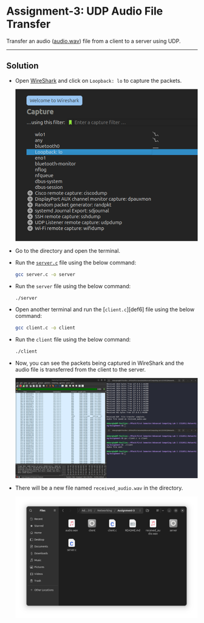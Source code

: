 # Assignment-3: UDP Audio File Transfer

Transfer an audio ([audio.wav][def1]) file from a client to a server using UDP.

---

## Solution

- Open [WireShark][def2] and click on `Loopback: lo` to capture the packets.

  [![WireShark Capture][def3]][def3]

- Go to the directory and open the terminal.

- Run the [`server.c`][def5] file using the below command:

  ```bash
  gcc server.c -o server
  ```

- Run the `server` file using the below command:

  ```bash
  ./server
  ```

- Open another terminal and run the [`client.c`][def6] file using the below command:

  ```bash
  gcc client.c -o client
  ```

- Run the `client` file using the below command:

  ```bash
  ./client
  ```

- Now, you can see the packets being captured in WireShark and the audio file is transferred from the client to the server.

  [![WireShark Capture][def4]][def4]

- There will be a new file named `received_audio.wav` in the directory.

  [![Received Audio][def5]][def5]

[def1]: ./audio.wav
[def2]: https://www.wireshark.org/
[def3]: ../images/img_01.png
[def4]: ../images/img_16.png
[def5]: ../images/img_17.png
